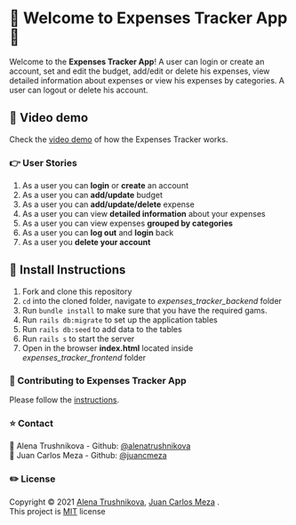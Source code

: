 # 💸 Welcome to Expenses Tracker App 💸

Welcome to the **Expenses Tracker App**! A user can login or create an account, set and edit the budget, add/edit or delete his expenses, view detailed information about expenses or view his expenses by categories. A user can logout or delete his account.

## 🎥 Video demo
Check the [video demo](Link) of how the Expenses Tracker works.

### 👉 User Stories
1. As a user you can **login** or **create** an account 
2. As a user you can **add/update** budget
3. As a user you can **add/update/delete** expense
4. As a user you can view **detailed information** about your expenses
5. As a user you can view expenses **grouped by categories**
6. As a user you can **log out** and **login** back
7. As a user you **delete your account**


## 🚀 Install Instructions
1. Fork and clone this repository
2. `cd` into the cloned folder, navigate to _expenses_tracker_backend_ folder
3. Run `bundle install` to make sure that you have the required gams.
4. Run `rails db:migrate` to set up the application tables
5. Run `rails db:seed` to add data to the tables
6. Run `rails s` to start the server
7. Open in the browser **index.html** located inside _expenses_tracker_frontend_ folder  

### 👥 Contributing to Expenses Tracker App
Please follow the [instructions](https://github.com/AlenaTrushnikova/Expenses_Tracker/blob/main/CONTRIBUTING.md).


### ⭐ Contact
👤 Alena Trushnikova - Github: [@alenatrushnikova](https://github.com/alenatrushnikova) <br>
👤 Juan Carlos Meza - Github: [@juancmeza](https://github.com/juancmeza)

### ✏️ License
Copyright © 2021 [Alena Trushnikova](https://github.com/alenatrushnikova), [Juan Carlos Meza](https://github.com/juancmeza) .<br />
This project is [MIT](https://github.com/AlenaTrushnikova/Expenses_Tracker/blob/main/LICENSE) license